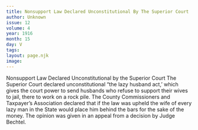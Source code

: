 ```yaml
---
title: Nonsupport Law Declared Unconstitutional By The Superior Court
author: Unknown
issue: 12
volume: 4
year: 1916
month: 15
day: V
tags:
layout: page.njk
image:
---
```

Nonsupport Law Declared Unconstitutional by the Superior Court       The Superior Court declared unconstitutional “the lazy husband act,’ which gives the court power to send husbands who refuse to support their wives to jail, there to work on a rock pile.       The County Commissioners and Taxpayer’s Association declared that if the law was upheld the wife of every lazy man in the State would place him behind the bars for the sake of the money. The opinion was given in an appeal from a decision by Judge Bechtel. 


